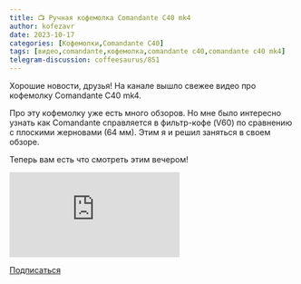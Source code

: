 ```yaml
---
title: 📺 Ручная кофемолка Comandante C40 mk4
author: kofezavr
date: 2023-10-17
categories: [Кофемолки,Comandante C40]
tags: [видео,comandante,кофемолка,comandante c40,comandante c40 mk4]
telegram-discussion: coffeesaurus/851
---
```

Хорошие новости, друзья! На канале вышло свежее видео про кофемолку Comandante C40 mk4.

Про эту кофемолку уже есть много обзоров. Но мне было интересно узнать как Comandante справляется в фильтр-кофе (V60) по сравнению с плоскими жерновами (64 мм). Этим я и решил заняться в своем обзоре. 

Теперь вам есть что смотреть этим вечером!

<p><div class="youtube-wrapper"><iframe src="https://www.youtube.com/embed/GP97O2WXB68" title="YouTube video player" frameborder="0" allow="accelerometer; autoplay; clipboard-write; encrypted-media; gyroscope; picture-in-picture" allowfullscreen></iframe></div></p>

<a class="play" href="https://www.youtube.com/c/Coffeesaurus?sub_confirmation=1"><i class="fab fa-youtube"></i> Подписаться</a>